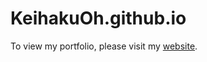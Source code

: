 # KeihakuOh.github.io

To view my portfolio, please visit my [website](https://keihakuoh.github.io/).
